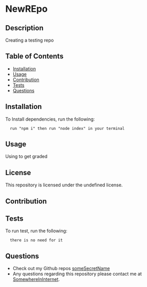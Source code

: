 
# NewREpo
## Description
Creating a testing repo
## Table of Contents
  * [Installation](#installation)
  * [Usage](#usage)
  * [Contribution](#contribution)
  * [Tests](#tests)
  * [Questions](#questions)
## Installation
To Install dependencies, run the following: 
 
      run "npm i" then run "node index" in your terminal
## Usage
Using to get graded
## License
This repository is licensed under the undefined license.
## Contribution

## Tests
To run test, run the following:
 
      there is no need for it
## Questions
- Check out my Github repos [someSecretName](https://github.com/someSecretName)
- Any questions regarding this repository please contact me at [SomewhereInInternet](mailto:SomewhereInInternet).
